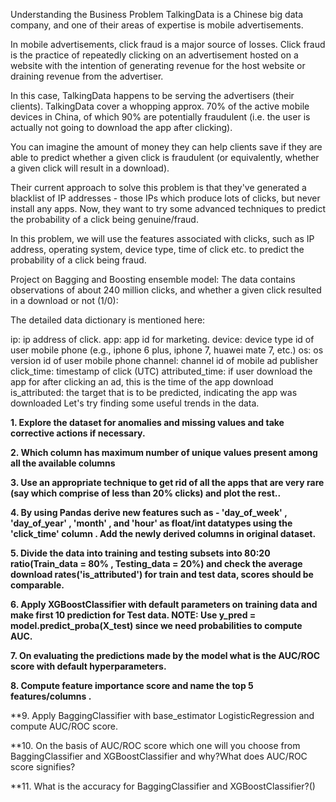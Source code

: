 Understanding the Business Problem
TalkingData is a Chinese big data company, and one of their areas of expertise is mobile advertisements.

In mobile advertisements, click fraud is a major source of losses. Click fraud is the practice of repeatedly clicking on an advertisement hosted on a website with the intention of generating revenue for the host website or draining revenue from the advertiser.

In this case, TalkingData happens to be serving the advertisers (their clients). TalkingData cover a whopping approx. 70% of the active mobile devices in China, of which 90% are potentially fraudulent (i.e. the user is actually not going to download the app after clicking).

You can imagine the amount of money they can help clients save if they are able to predict whether a given click is fraudulent (or equivalently, whether a given click will result in a download).

Their current approach to solve this problem is that they've generated a blacklist of IP addresses - those IPs which produce lots of clicks, but never install any apps. Now, they want to try some advanced techniques to predict the probability of a click being genuine/fraud.

In this problem, we will use the features associated with clicks, such as IP address, operating system, device type, time of click etc. to predict the probability of a click being fraud.

Project on Bagging and Boosting ensemble model:
The data contains observations of about 240 million clicks, and whether a given click resulted in a download or not (1/0):

The detailed data dictionary is mentioned here:

ip: ip address of click.
app: app id for marketing.
device: device type id of user mobile phone (e.g., iphone 6 plus, iphone 7, huawei mate 7, etc.)
os: os version id of user mobile phone
channel: channel id of mobile ad publisher
click_time: timestamp of click (UTC)
attributed_time: if user download the app for after clicking an ad, this is the time of the app download
is_attributed: the target that is to be predicted, indicating the app was downloaded
Let's try finding some useful trends in the data.

**1. Explore the dataset for anomalies and missing values and take corrective actions if necessary.**

**2. Which column has maximum number of unique values present among all the available columns**

**3. Use an appropriate technique to get rid of all the apps that are very rare (say which comprise of less                than 20% clicks) and plot the rest..** 

**4. By using Pandas derive new features such as - 'day_of_week' , 'day_of_year' , 'month' , and 'hour' as                  float/int datatypes using the 'click_time' column . Add the newly derived columns in original dataset.**

**5. Divide the data into training and testing subsets into 80:20 ratio(Train_data = 80% , Testing_data = 20%) and
     check the average download rates('is_attributed') for train and test data, scores should be comparable.**

**6. Apply XGBoostClassifier with default parameters on training data and make first 10 prediction for Test data.          NOTE: Use y_pred = model.predict_proba(X_test) since we need probabilities to compute AUC.** 

**7. On evaluating the predictions made by the model what is the AUC/ROC score with default hyperparameters.**

**8. Compute feature importance score and name the top 5 features/columns .**

**9. Apply BaggingClassifier with base_estimator LogisticRegression and compute AUC/ROC score.

**10.  On the basis of AUC/ROC score which one will you choose from BaggingClassifier and XGBoostClassifier and              why?What does AUC/ROC score signifies?

**11.  What is the accuracy for BaggingClassifier and XGBoostClassifier?()
